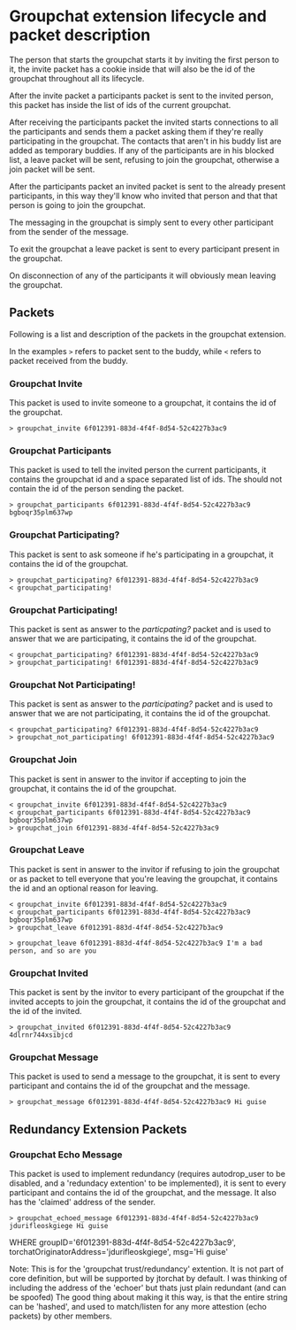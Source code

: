Groupchat extension lifecycle and packet description
====================================================
The person that starts the groupchat starts it by inviting the first person
to it, the invite packet has a cookie inside that will also be the id of the
groupchat throughout all its lifecycle.

After the invite packet a participants packet is sent to the invited person,
this packet has inside the list of ids of the current groupchat.

After receiving the participants packet the invited starts connections to all the
participants and sends them a packet asking them if they're really participating
in the groupchat. The contacts that aren't in his buddy list are added as temporary
buddies. If any of the participants are in his blocked list, a leave packet will be
sent, refusing to join the groupchat, otherwise a join packet will be sent.

After the participants packet an invited packet is sent to the already present participants,
in this way they'll know who invited that person and that that person is going to join the
groupchat.

The messaging in the groupchat is simply sent to every other participant from the sender
of the message.

To exit the groupchat a leave packet is sent to every participant present in the groupchat.

On disconnection of any of the participants it will obviously mean leaving the groupchat.

Packets
-------
Following is a list and description of the packets in the groupchat extension.

In the examples `>` refers to packet sent to the buddy, while `<` refers to packet received
from the buddy.

### Groupchat Invite

This packet is used to invite someone to a groupchat, it contains the id of the groupchat.

```
> groupchat_invite 6f012391-883d-4f4f-8d54-52c4227b3ac9
```

### Groupchat Participants

This packet is used to tell the invited person the current participants, it contains the
groupchat id and a space separated list of ids. The should not contain the id of the person
sending the packet.

```
> groupchat_participants 6f012391-883d-4f4f-8d54-52c4227b3ac9 bgboqr35plm637wp
```

### Groupchat Participating?

This packet is sent to ask someone if he's participating in a groupchat, it contains the id of
the groupchat.

```
> groupchat_participating? 6f012391-883d-4f4f-8d54-52c4227b3ac9
< groupchat_participating!
```

### Groupchat Participating!

This packet is sent as answer to the *particpating?* packet and is used to answer that we
are participating, it contains the id of the groupchat.


```
< groupchat_participating? 6f012391-883d-4f4f-8d54-52c4227b3ac9
> groupchat_participating! 6f012391-883d-4f4f-8d54-52c4227b3ac9
```

### Groupchat Not Participating!

This packet is sent as answer to the *participating?* packet and is used to answer that we
are not participating, it contains the id of the groupchat.

```
< groupchat_participating? 6f012391-883d-4f4f-8d54-52c4227b3ac9
> groupchat_not_participating! 6f012391-883d-4f4f-8d54-52c4227b3ac9
```

### Groupchat Join

This packet is sent in answer to the invitor if accepting to join the groupchat, it contains
the id of the groupchat.

```
< groupchat_invite 6f012391-883d-4f4f-8d54-52c4227b3ac9
< groupchat_participants 6f012391-883d-4f4f-8d54-52c4227b3ac9 bgboqr35plm637wp
> groupchat_join 6f012391-883d-4f4f-8d54-52c4227b3ac9
```

### Groupchat Leave

This packet is sent in answer to the invitor if refusing to join the groupchat or as packet to
tell everyone that you're leaving the groupchat, it contains the id and an optional reason for
leaving.

```
< groupchat_invite 6f012391-883d-4f4f-8d54-52c4227b3ac9
< groupchat_participants 6f012391-883d-4f4f-8d54-52c4227b3ac9 bgboqr35plm637wp
> groupchat_leave 6f012391-883d-4f4f-8d54-52c4227b3ac9
```

```
> groupchat_leave 6f012391-883d-4f4f-8d54-52c4227b3ac9 I'm a bad person, and so are you
```

### Groupchat Invited

This packet is sent by the invitor to every participant of the groupchat if the invited accepts to
join the groupchat, it contains the id of the groupchat and the id of the invited.

```
> groupchat_invited 6f012391-883d-4f4f-8d54-52c4227b3ac9 4dlrnr744xsibjcd
```

### Groupchat Message

This packet is used to send a message to the groupchat, it is sent to every participant and contains
the id of the groupchat and the message.

```
> groupchat_message 6f012391-883d-4f4f-8d54-52c4227b3ac9 Hi guise
```


Redundancy Extension Packets
----

### Groupchat Echo Message

This packet is used to implement redundancy (requires autodrop_user to be disabled, and a 'redundacy extention' to be implemented), it is sent to every participant and contains the id of the groupchat, and the message. It also has the 'claimed' address of the sender.

```
> groupchat_echoed_message 6f012391-883d-4f4f-8d54-52c4227b3ac9 jdurifleoskgiege Hi guise
```

WHERE groupID='6f012391-883d-4f4f-8d54-52c4227b3ac9', torchatOriginatorAddress='jdurifleoskgiege', msg='Hi guise'



Note: 
This is for the 'groupchat trust/redundancy' extention. It is not part of core definition, but will be supported by jtorchat by default.
I was thinking of including the address of the 'echoer' but thats just plain redundant (and can be spoofed)
The good thing about making it this way, is that the entire string can be 'hashed', and used to match/listen for any more attestion (echo packets) by other members.
